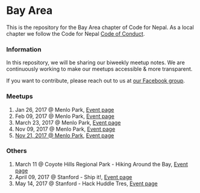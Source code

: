# Bay Area

This is the repository for the Bay Area chapter of Code for Nepal. As a local chapter we follow the Code for Nepal [Code of Conduct](#).

### Information

In this repository, we will be sharing our biweekly meetup notes. We are continuously working to make our meetups accessible & more transparent. 

If you want to contribute, please reach out to us at [our Facebook group](https://www.facebook.com/groups/1232118366864969). 

### Meetups

1. Jan 26, 2017 @ Menlo Park, [Event page](https://www.facebook.com/events/745600798946642/)
2. Feb 09, 2017 @ Menlo Park, [Event page](https://www.facebook.com/events/1872184673027496/)
3. March 23, 2017 @ Menlo Park, [Event page](https://www.facebook.com/events/1882008945414016/)
4. Nov 09, 2017 @ Menlo Park, [Event page](https://www.facebook.com/events/1492655860784336/)
5. [Nov 21, 2017 @ Menlo Park](meetups/meetup05.md),  [Event page](https://www.facebook.com/events/348980295565467/)

### Others

1. March 11 @ Coyote Hills Regional Park - Hiking Around the Bay, [Event page](https://www.facebook.com/events/837266573091747/)
2. April 09, 2017 @ Stanford - Ship it!, [Event page](https://www.facebook.com/events/1000141603420093/)
3. May 14, 2017 @ Stanford - Hack Huddle Tres, [Event page](https://www.facebook.com/events/1690972221207355/)
